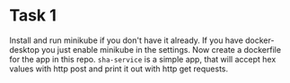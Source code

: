 # Task 1
Install and run minikube if you don't have it already.
If you have docker-desktop you just enable minikube in the settings.
Now create a dockerfile for the app in this repo.
`sha-service` is a simple app, that will accept hex values with http post and print it out with http get requests.

